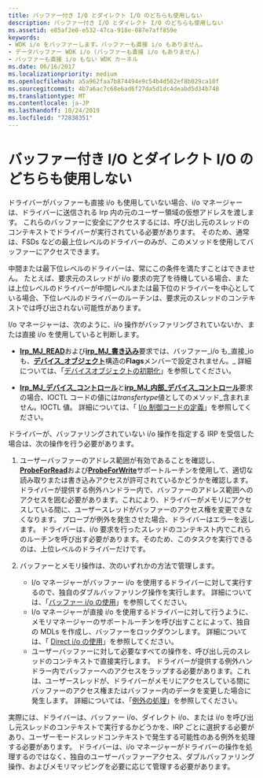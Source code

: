 ```yaml
---
title: バッファー付き I/O とダイレクト I/O のどちらも使用しない
description: バッファー付き I/O とダイレクト I/O のどちらも使用しない
ms.assetid: e85af2e0-e532-47ca-918e-087e7aff859e
keywords:
- WDK i/o をバッファーします。バッファーも直接 i/o もありません。
- データバッファー WDK i/o (バッファーも直接 i/o もありません)
- バッファーも直接 i/o もない WDK カーネル
ms.date: 06/16/2017
ms.localizationpriority: medium
ms.openlocfilehash: a5a962faa7b874494e9c54b4d562ef8b029ca10f
ms.sourcegitcommit: 4b7a6ac7c68e6ad6f27da5d1dc4deabd5d34b748
ms.translationtype: MT
ms.contentlocale: ja-JP
ms.lasthandoff: 10/24/2019
ms.locfileid: "72838351"
---
```

# <a name="using-neither-buffered-nor-direct-io"></a>バッファー付き I/O とダイレクト I/O のどちらも使用しない





ドライバーがバッファーも直接 i/o も使用していない場合、i/o マネージャーは、ドライバーに送信される Irp 内の元のユーザー領域の仮想アドレスを渡します。 これらのバッファーに安全にアクセスするには、呼び出し元のスレッドのコンテキストでドライバーが実行されている必要があります。 そのため、通常は、FSDs などの最上位レベルのドライバーのみが、このメソッドを使用してバッファーにアクセスできます。

中間または最下位レベルのドライバーは、常にこの条件を満たすことはできません。 たとえば、要求元のスレッドが i/o 要求の完了を待機している場合、または上位レベルのドライバーが中間レベルまたは最下位のドライバーを中心としている場合、下位レベルのドライバーのルーチンは、要求元のスレッドのコンテキストでは呼び出されない可能性があります。

I/o マネージャーは、次のように、i/o 操作がバッファリングされていないか、または直接 i/o を使用していると判断します。

-   [**Irp\_MJ\_READ**](https://docs.microsoft.com/windows-hardware/drivers/kernel/irp-mj-read)および[**irp\_MJ\_書き込み**](https://docs.microsoft.com/windows-hardware/drivers/kernel/irp-mj-write)要求では、バッファー\_i/o も\_直接\_io も、[**デバイス\_オブジェクト**](https://docs.microsoft.com/windows-hardware/drivers/ddi/wdm/ns-wdm-_device_object)構造の**Flags**メンバーで設定されません。\_ 詳細については、「[デバイスオブジェクトの初期化](initializing-a-device-object.md)」を参照してください。

-   [**Irp\_MJ\_デバイス\_コントロール**](https://docs.microsoft.com/windows-hardware/drivers/kernel/irp-mj-device-control)と[**irp\_MJ\_内部\_デバイス\_コントロール**](https://docs.microsoft.com/windows-hardware/drivers/kernel/irp-mj-internal-device-control)要求の場合、IOCTL コードの値には*transfertype*値としてのメソッド\_含まれません。IOCTL 値。 詳細については、「 [I/o 制御コードの定義](defining-i-o-control-codes.md)」を参照してください。

ドライバーが、バッファリングされていない i/o 操作を指定する IRP を受信した場合は、次の操作を行う必要があります。

1.  ユーザーバッファーのアドレス範囲が有効であることを確認し、 [**ProbeForRead**](https://docs.microsoft.com/windows-hardware/drivers/ddi/wdm/nf-wdm-probeforread)および[**ProbeForWrite**](https://docs.microsoft.com/windows-hardware/drivers/ddi/wdm/nf-wdm-probeforwrite)サポートルーチンを使用して、適切な読み取りまたは書き込みアクセスが許可されているかどうかを確認します。 ドライバーが提供する例外ハンドラー内で、バッファーのアドレス範囲へのアクセスを囲む必要があります。これにより、ドライバーがメモリにアクセスしている間に、ユーザースレッドがバッファーのアクセス権を変更できなくなります。 プローブが例外を発生させた場合、ドライバーはエラーを返します。 ドライバーは、i/o 要求を行ったスレッドのコンテキスト内でこれらのルーチンを呼び出す必要があります。そのため、このタスクを実行できるのは、上位レベルのドライバーだけです。

2.  バッファーとメモリ操作は、次のいずれかの方法で管理します。
    -   I/o マネージャーがバッファー i/o を使用するドライバーに対して実行するので、独自のダブルバッファリング操作を実行します。 詳細については、「[バッファー i/o の使用](using-buffered-i-o.md)」を参照してください。
    -   I/o マネージャーが直接 i/o を使用するドライバーに対して行うように、メモリマネージャーのサポートルーチンを呼び出すことによって、独自の MDLs を作成し、バッファーをロックダウンします。 詳細については、「 [Direct i/o の使用](using-direct-i-o.md)」を参照してください。
    -   ユーザーバッファーに対して必要なすべての操作を、呼び出し元のスレッドのコンテキストで直接実行します。 ドライバーが提供する例外ハンドラー内でバッファーへのアクセスをラップする必要があります。これは、ユーザースレッドが、ドライバーがメモリにアクセスしている間にバッファーのアクセス権またはバッファー内のデータを変更した場合に発生します。 詳細については、「[例外の処理](handling-exceptions.md)」を参照してください。

実際には、ドライバーは、バッファー i/o、ダイレクト i/o、または i/o を呼び出し元スレッドのコンテキストで実行するかどうかを、IRP ごとに選択する必要があり、ユーザーモードスレッドコンテキストで発生する可能性のある例外を処理する必要があります。 ドライバーは、i/o マネージャーがドライバーの操作を処理するのではなく、独自のユーザーバッファーアクセス、ダブルバッファリング操作、およびメモリマッピングを必要に応じて管理する必要があります。

 

 




